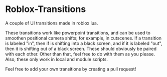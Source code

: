 # Roblox-Transitions
A couple of UI transitions made in roblox lua.

These transitions work like powerpoint transitions, and can be used to smoothen positional camera shifts; for example, in cutscenes. If a transition is labeled "in", then if is shifting into a black screen, and if it is labeled "out", then it is shifting out of a black screen. These should obviously be paired with each other. Other than that, feel free to do with them as you please. Also, these only work in local and module scripts.

Feel free to add your own transitions by creating a pull request!
